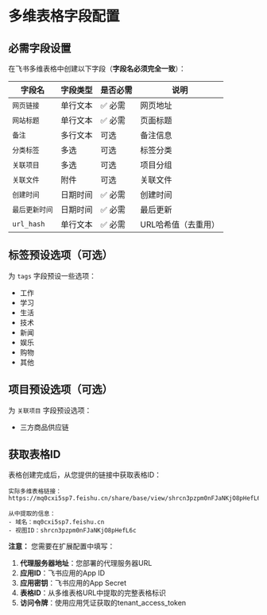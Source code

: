 # 多维表格字段配置

## 必需字段设置

在飞书多维表格中创建以下字段（**字段名必须完全一致**）：

| 字段名 | 字段类型 | 是否必需 | 说明 |
|--------|----------|----------|------|
| `网页链接` | 单行文本 | ✅ 必需 | 网页地址 |
| `网站标题` | 单行文本 | ✅ 必需 | 页面标题 |
| `备注` | 多行文本 | 可选 | 备注信息 |
| `分类标签` | 多选 | 可选 | 标签分类 |
| `关联项目` | 多选 | 可选 | 项目分组 |
| `关联文件` | 附件 | 可选 | 关联文件 |
| `创建时间` | 日期时间 | ✅ 必需 | 创建时间 |
| `最后更新时间` | 日期时间 | ✅ 必需 | 最后更新 |
| `url_hash` | 单行文本 | ✅ 必需 | URL哈希值（去重用）|

## 标签预设选项（可选）
为 `tags` 字段预设一些选项：
- 工作
- 学习  
- 生活
- 技术
- 新闻
- 娱乐
- 购物
- 其他

## 项目预设选项（可选）
为 `关联项目` 字段预设选项：
- 三方商品供应链


## 获取表格ID
表格创建完成后，从您提供的链接中获取表格ID：
```
实际多维表格链接：https://mq0cxi5sp7.feishu.cn/share/base/view/shrcn3pzpm0nFJaNKjO8pHefL6c

从中提取的信息：
- 域名：mq0cxi5sp7.feishu.cn
- 视图ID：shrcn3pzpm0nFJaNKjO8pHefL6c
```

**注意：** 您需要在扩展配置中填写：
1. **代理服务器地址**：您部署的代理服务器URL
2. **应用ID**：飞书应用的App ID  
3. **应用密钥**：飞书应用的App Secret
4. **表格ID**：从多维表格URL中提取的完整表格标识
5. **访问令牌**：使用应用凭证获取的tenant_access_token